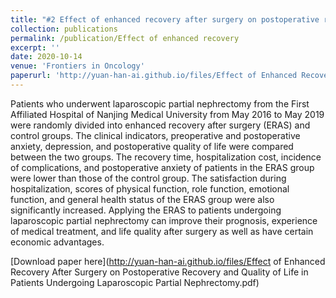 ```yaml
---
title: "#2 Effect of enhanced recovery after surgery on postoperative recovery and quality of life in patients undergoing laparoscopic partial nephrectomy"
collection: publications
permalink: /publication/Effect of enhanced recovery
excerpt: ''
date: 2020-10-14
venue: 'Frontiers in Oncology'
paperurl: 'http://yuan-han-ai.github.io/files/Effect of Enhanced Recovery After Surgery on Postoperative Recovery and Quality of Life in Patients Undergoing Laparoscopic Partial Nephrectomy.pdf'
---
```

Patients who underwent laparoscopic partial nephrectomy from the First Affiliated Hospital of Nanjing Medical University from May 2016 to May 2019 were randomly divided into enhanced recovery after surgery (ERAS) and control groups. The clinical indicators, preoperative and postoperative anxiety, depression, and postoperative quality of life were compared between the two groups. The recovery time, hospitalization cost, incidence of complications, and postoperative anxiety of patients in the ERAS group were lower than those of the control group. The satisfaction during hospitalization, scores of physical function, role function, emotional function, and general health status of the ERAS group were also significantly increased. Applying the ERAS to patients undergoing laparoscopic partial nephrectomy can improve their prognosis, experience of medical treatment, and life quality after surgery as well as have certain economic advantages.

[Download paper here](http://yuan-han-ai.github.io/files/Effect of Enhanced Recovery After Surgery on Postoperative Recovery and Quality of Life in Patients Undergoing Laparoscopic Partial Nephrectomy.pdf)